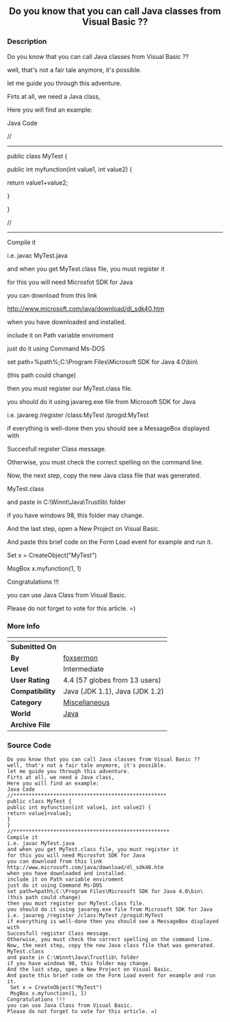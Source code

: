 ﻿<div align="center">

## Do you know that you can call Java classes from Visual Basic ??


</div>

### Description

Do you know that you can call Java classes from Visual Basic ??

well, that's not a fair tale anymore, it's possible.

let me guide you through this adventure.

Firts at all, we need a Java class,

Here you will find an example:

Java Code

//

----

public class MyTest {

public int myfunction(int value1, int value2) {

return value1+value2;

}

}

//

----

Compile it

i.e. javac MyTest.java

and when you get MyTest.class file, you must register it

for this you will need Microsfot SDK for Java

you can download from this link

http://www.microsoft.com/java/download/dl_sdk40.htm

when you have downloaded and installed.

include it on Path variable enviroment

just do it using Command Ms-DOS

set path=%path%;C:\Program Files\Microsoft SDK for Java 4.0\bin\

(this path could change)

then you must register our MyTest.class file.

you should do it using javareg.exe file from Microsoft SDK for Java

i.e. javareg /register /class:MyTest /progid:MyTest

if everything is well-done then you should see a MessageBox displayed with

Succesfull register Class message.

Otherwise, you must check the correct spelling on the command line.

Now, the next step, copy the new Java class file that was generated.

MyTest.class

and paste in C:\Winnt\Java\Trustlib\ folder

if you have windows 98, this folder may change.

And the last step, open a New Project on Visual Basic.

And paste this brief code on the Form Load event for example and run it.

Set x = CreateObject("MyTest")

MsgBox x.myfunction(1, 1)

Congratulations !!!

you can use Java Class from Visual Basic.

Please do not forget to vote for this article. =)
 
### More Info
 


<span>             |<span>
---                |---
**Submitted On**   |
**By**             |[foxsermon](https://github.com/Planet-Source-Code/PSCIndex/blob/master/ByAuthor/foxsermon.md)
**Level**          |Intermediate
**User Rating**    |4.4 (57 globes from 13 users)
**Compatibility**  |Java \(JDK 1\.1\), Java \(JDK 1\.2\)
**Category**       |[Miscellaneous](https://github.com/Planet-Source-Code/PSCIndex/blob/master/ByCategory/miscellaneous__2-57.md)
**World**          |[Java](https://github.com/Planet-Source-Code/PSCIndex/blob/master/ByWorld/java.md)
**Archive File**   |[](https://github.com/Planet-Source-Code/foxsermon-do-you-know-that-you-can-call-java-classes-from-visual-basic__2-2633/archive/master.zip)





### Source Code

```
Do you know that you can call Java classes from Visual Basic ??
well, that's not a fair tale anymore, it's possible.
let me guide you through this adventure.
Firts at all, we need a Java class,
Here you will find an example:
Java Code
//**************************************************
public class MyTest {
public int myfunction(int value1, int value2) {
return value1+value2;
}
}
//***************************************************
Compile it
i.e. javac MyTest.java
and when you get MyTest.class file, you must register it
for this you will need Microsfot SDK for Java
you can download from this link
http://www.microsoft.com/java/download/dl_sdk40.htm
when you have downloaded and installed.
include it on Path variable enviroment
just do it using Command Ms-DOS
set path=%path%;C:\Program Files\Microsoft SDK for Java 4.0\bin\
(this path could change)
then you must register our MyTest.class file.
you should do it using javareg.exe file from Microsoft SDK for Java
i.e. javareg /register /class:MyTest /progid:MyTest
if everything is well-done then you should see a MessageBox displayed with
Succesfull register Class message.
Otherwise, you must check the correct spelling on the command line.
Now, the next step, copy the new Java class file that was generated.
MyTest.class
and paste in C:\Winnt\Java\Trustlib\ folder
if you have windows 98, this folder may change.
And the last step, open a New Project on Visual Basic.
And paste this brief code on the Form Load event for example and run it.
 Set x = CreateObject("MyTest")
 MsgBox x.myfunction(1, 1)
Congratulations !!!
you can use Java Class from Visual Basic.
Please do not forget to vote for this article. =)
```

